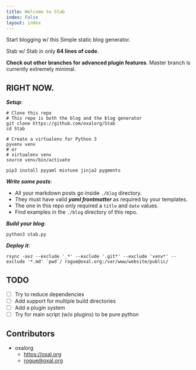 ```yaml
---
title: Welcome to Stab
index: False
layout: index
---
```


Start blogging w/ this Simple static blog generator.

Stab w/ Stab in only **64 lines of code**.

**Check out other branches for advanced plugin features**.
Master branch is currently extremely minimal.

## RIGHT NOW.

***Setup***:

```
# Clone this repo
# This repo is both the blog and the blog generator
git clone https://github.com/oxalorg/Stab
cd Stab

# Create a virtualenv for Python 3
pyvenv venv
# or
# virtualenv venv
source venv/bin/activate

pip3 install pyyaml mistune jinja2 pygments
```

***Write some posts***:

* All your markdown posts go inside `./blog` directory.
* They must have valid ***yaml frontmatter*** as required
  by your templates.
* The one in this repo only required a `title` and `date`
  values.
* Find examples in the `./blog` directory of this repo.

***Build your blog***:

```
python3 stab.py
```

***Deploy it***:

```
rsync -avz --exclude '_*' --exclude '.git*' --exclude 'venv*' --exclude '*.md' `pwd`/ rogue@oxal.org:/var/www/website/public/
```

## TODO

* [ ] Try to reduce dependencies
* [ ] Add support for multiple build directories
* [ ] Add a plugin system
* [ ] Try for main script (w/o plugins) to be pure python

## Contributors

* oxalorg
    - https://oxal.org
    - rogue@oxal.org
